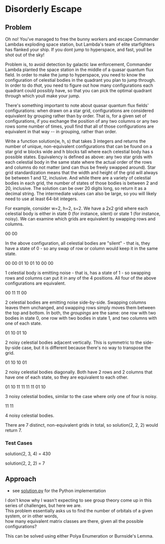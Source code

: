 # Disorderly Escape

## Problem

Oh no! You've managed to free the bunny workers and escape Commander Lambdas exploding space station, but Lambda's team of elite starfighters has flanked your ship. If you dont jump to hyperspace, and fast, youll be shot out of the sky!

Problem is, to avoid detection by galactic law enforcement, Commander Lambda planted the space station in the middle of a quasar quantum flux field. In order to make the jump to hyperspace, you need to know the configuration of celestial bodies in the quadrant you plan to jump through. In order to do *that*, you need to figure out how many configurations each quadrant could possibly have, so that you can pick the optimal quadrant through which youll make your jump. 

There's something important to note about quasar quantum flux fields' configurations: when drawn on a star grid, configurations are considered equivalent by grouping rather than by order. That is, for a given set of configurations, if you exchange the position of any two columns or any two rows some number of times, youll find that all of those configurations are equivalent in that way -- in grouping, rather than order.

Write a function solution(w, h, s) that takes 3 integers and returns the number of unique, non-equivalent configurations that can be found on a star grid w blocks wide and h blocks tall where each celestial body has s possible states. Equivalency is defined as above: any two star grids with each celestial body in the same state where the actual order of the rows and columns do not matter (and can thus be freely swapped around). Star grid standardization means that the width and height of the grid will always be between 1 and 12, inclusive. And while there are a variety of celestial bodies in each grid, the number of states of those bodies is between 2 and 20, inclusive. The solution can be over 20 digits long, so return it as a decimal string.  The intermediate values can also be large, so you will likely need to use at least 64-bit integers.

For example, consider w=2, h=2, s=2. We have a 2x2 grid where each celestial body is either in state 0 (for instance, silent) or state 1 (for instance, noisy).  We can examine which grids are equivalent by swapping rows and columns.

00
00

In the above configuration, all celestial bodies are "silent" - that is, they have a state of 0 - so any swap of row or column would keep it in the same state.

00 00 01 10
01 10 00 00

1 celestial body is emitting noise - that is, has a state of 1 - so swapping rows and columns can put it in any of the 4 positions.  All four of the above configurations are equivalent.

00 11
11 00

2 celestial bodies are emitting noise side-by-side.  Swapping columns leaves them unchanged, and swapping rows simply moves them between the top and bottom.  In both, the *groupings* are the same: one row with two bodies in state 0, one row with two bodies in state 1, and two columns with one of each state.

01 10
01 10

2 noisy celestial bodies adjacent vertically. This is symmetric to the side-by-side case, but it is different because there's no way to transpose the grid.

01 10
10 01

2 noisy celestial bodies diagonally.  Both have 2 rows and 2 columns that have one of each state, so they are equivalent to each other.

01 10 11 11
11 11 01 10

3 noisy celestial bodies, similar to the case where only one of four is noisy.

11
11

4 noisy celestial bodies.

There are 7 distinct, non-equivalent grids in total, so solution(2, 2, 2) would return 7.

### Test Cases

solution(2, 3, 4) = 430

solution(2, 2, 2) = 7

## Approach

- see [solution.py](solution.py) for the Python implementation

I don't know why I wasn't expecting to see group theory come up in this series of challenges, but here we are.  
This problem essentially asks us to find the number of orbitals of a given system, or in other words,  
how many equivalent matrix classes are there, given all the possible configurations? 

This can be solved using either Polya Enumeration or Burnside's Lemma.  